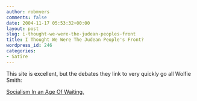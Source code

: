 ```yaml
---
author: robmyers
comments: false
date: 2004-11-17 05:53:32+00:00
layout: post
slug: i-thought-we-were-the-judean-peoples-front
title: I Thought We Were The Judean People's Front?
wordpress_id: 246
categories:
- Satire
---
```


This site is excellent, but the debates they link to very quickly go all Wolfie Smith:  
  
[Socialism In an Age Of Waiting.](http://marxist-org-uk.blogspot.com/)

  


